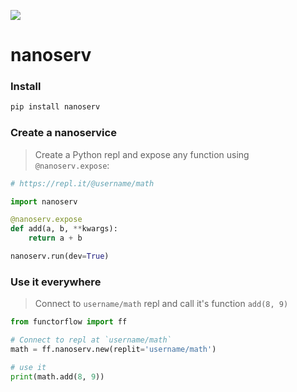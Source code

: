 ![](https://res.cloudinary.com/functorflow/image/upload/c_scale,w_1286/v1567428670/cover_aybzhh.png)

# nanoserv


### Install 

```bash
pip install nanoserv
```

### Create a nanoservice

> Create a Python repl and expose any function using `@nanoserv.expose`:

```python
# https://repl.it/@username/math

import nanoserv

@nanoserv.expose
def add(a, b, **kwargs):
    return a + b

nanoserv.run(dev=True)
```

### Use it everywhere

> Connect to `username/math` repl and call it's function `add(8, 9)`

```python
from functorflow import ff

# Connect to repl at `username/math` 
math = ff.nanoserv.new(replit='username/math')

# use it
print(math.add(8, 9))
```
